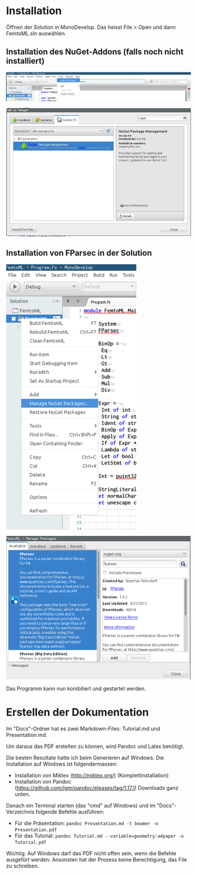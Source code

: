 # Installation

Öffnen der Solution in MonoDevelop. Das heisst File > Open und dann
FemtoML.sln auswählen.

## Installation des NuGet-Addons (falls noch nicht installiert)

![Install Nuget Schritt 1](Docs/FemtoML-Install-Nuget.png "Install Nuget Schritt 1")

![Install Nuget Schritt 2](Docs/FemtoML-Install-Nuget2.png "Install Nuget Schritt 2")

## Installation von FParsec in der Solution

![Install FParsec Schritt 1](Docs/FemtoML-Nuget-Menu.png "Install FParsec Schritt 1")

![Install FParsec Schritt 2](Docs/FemtoML-Install-Fparsec.png "Install FParsec Schritt 2")

Das Programm kann nun kombiliert und gestartet werden.

# Erstellen der Dokumentation

Im "Docs"-Ordner hat es zwei Markdown-Files: Tutorial.md und Presentation.md.

Um daraus das PDF erstellen zu können, wird Pandoc und Latex benötigt.

Die besten Resultate hatte ich beim Generieren auf Windows. Die Installation auf Windows
ist folgendermassen:

* Installation von Miktex (http://miktex.org/) (Komplettinstallation)
* Installation von Pandoc (https://github.com/jgm/pandoc/eleases/tag/1.17.1) Downloads
ganz unten.

Danach ein Terminal starten (das "cmd" auf Windows) und im "Docs"-Verzeichnis folgende Befehle ausführen:

* Für die Präsentation: `pandoc Presentation.md -t beamer -o Presentation.pdf`
* Für das Tutorial: `pandoc Tutorial.md --variable=geometry:a4paper -o Tutorial.pdf`

Wichtig: Auf Windows darf das PDF nicht offen sein, wenn die Befehle ausgefürt werden. Ansonsten
hat der Prozess keine Berechtigung, das File zu schreiben.
